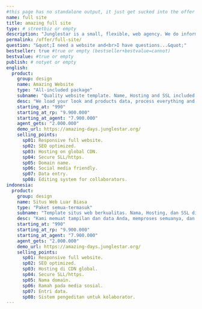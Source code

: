 ```yaml
---
#this page has no standalone output, it just get sucked into the offer page
name: full site
title: amazing full site
type: # streetbiz or empty
description: "Junglestar is a small, flexible, web agency. We do information architecture, screen design, code and deploy. Packed solutions all-included. We help companies and individuals organize their communication. We grow relationships with clients. We design, produce & develop well thought user experiences."
permalink: /offer/full-site/
question: "&quot;I need a website and<br>I have questions...&quot;"
bestseller: true #true or empty (bestseller+bestvalue=cannot)
bestvalue: #true or empty
publish: # notyet or empty
english:
  product:
    group: design
    name: Amazing Website
    type: "All-included package"
    subname: "Quality website template. Name, Hosting and SSL included."
    desc: "We load your look and products data, process everything and produce a clean performant website ready to compete."
    starting_at: "990"
    starting_at_rp: "9.900.000"
    starting_at_agent: "7.900.000"
    agent_gets: "2.000.000"
    demo_url: https://amazing-days.junglestar.org/
    selling_points:
      sp01: Responsive full website.
      sp02: SEO optimized.
      sp03: Hosting on global CDN.
      sp04: Secure SLL/https.
      sp05: Domain name.
      sp06: Social media friendly.
      sp07: Data entry.
      sp08: Editing system for collaborators.
indonesia:
  product:
    group: design
    name: Situs Web Luar Biasa
    type: "Paket semua-termasuk"
    subname: "Template situs web berkualitas. Nama, Hosting, dan SSL disertakan."
    desc: "Kami memuat tampilan dan data Anda, memproses semuanya, dan menghasilkan situs web yang berperforma bersih yang siap bersaing."
    starting_at: "990"
    starting_at_rp: "9.900.000"
    starting_at_agent: "7.900.000"
    agent_gets: "2.000.000"
    demo_url: https://amazing-days.junglestar.org/
    selling_points:
      sp01: Responsive full website.
      sp02: SEO optimized.
      sp03: Hosting di CDN global.
      sp04: Secure SLL/https.
      sp05: Nama domain.
      sp06: Ramah pada media sosial.
      sp07: Entri data.
      sp08: Sistem pengeditan untuk kolaborator.
---
```

